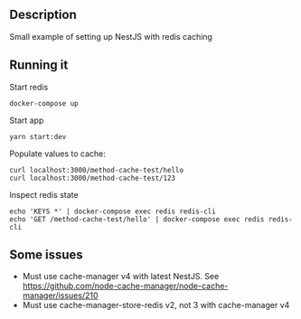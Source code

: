## Description

Small example of setting up NestJS with redis caching

## Running it

Start redis
```
docker-compose up 
```

Start app
```
yarn start:dev
```

Populate values to cache:
```
curl localhost:3000/method-cache-test/hello
curl localhost:3000/method-cache-test/123
```

Inspect redis state
```
echo 'KEYS *' | docker-compose exec redis redis-cli
echo 'GET /method-cache-test/hello' | docker-compose exec redis redis-cli
```

## Some issues

- Must use cache-manager v4 with latest NestJS. See https://github.com/node-cache-manager/node-cache-manager/issues/210
- Must use cache-manager-store-redis v2, not 3 with cache-manager v4

